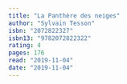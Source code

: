 ```yaml
---
title: "La Panthère des neiges"
author: "Sylvain Tesson"
isbn: "2072822327"
isbn13: "9782072822322"
rating: 4
pages: 176
read: "2019-11-04"
date: "2019-11-04"
---
```


